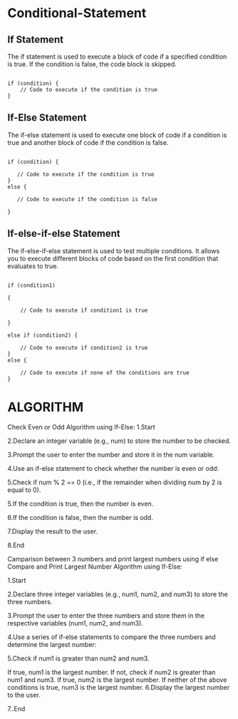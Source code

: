 # Conditional-Statement
## If Statement

The if statement is used to execute a block of code if a specified condition is true. If the condition is false, the code block is skipped.
```

if (condition) {
    // Code to execute if the condition is true
}
```

## If-Else Statement

The if-else statement is used to execute one block of code if a condition is true and another block of code if the condition is false.

 ```

 if (condition) {

    // Code to execute if the condition is true
}
else {

    // Code to execute if the condition is false

}
```

## If-else-if-else Statement

The if-else-if-else statement is used to test multiple conditions. It allows you to execute different blocks of code based on the first condition that evaluates to true.

```

if (condition1) 

{

    // Code to execute if condition1 is true

}

else if (condition2) {

    // Code to execute if condition2 is true
} 
else {

    // Code to execute if none of the conditions are true
}
```

# ALGORITHM
Check Even or Odd Algorithm using If-Else:
1.Start

2.Declare an integer variable (e.g., num) to store the number to be checked.

3.Prompt the user to enter the number and store it in the num variable.

4.Use an if-else statement to check whether the number is even or odd:

5.Check if num % 2 == 0 (i.e., if the remainder when dividing num by 2 is equal to 0).

5.If the condition is true, then the number is even.

6.If the condition is false, then the number is odd.

7.Display the result to the user.

8.End

Camparison between 3 numbers and print largest numbers using if else
Compare and Print Largest Number Algorithm using If-Else:

1.Start

2.Declare three integer variables (e.g., num1, num2, and num3) to store the three numbers.

3.Prompt the user to enter the three numbers and store them in the respective variables (num1, num2, and num3).

4.Use a series of if-else statements to compare the three numbers and determine the largest number:

5.Check if num1 is greater than num2 and num3.

If true, num1 is the largest number.
If not, check if num2 is greater than num1 and num3.
If true, num2 is the largest number.
If neither of the above conditions is true, num3 is the largest number.
6.Display the largest number to the user.

7..End

